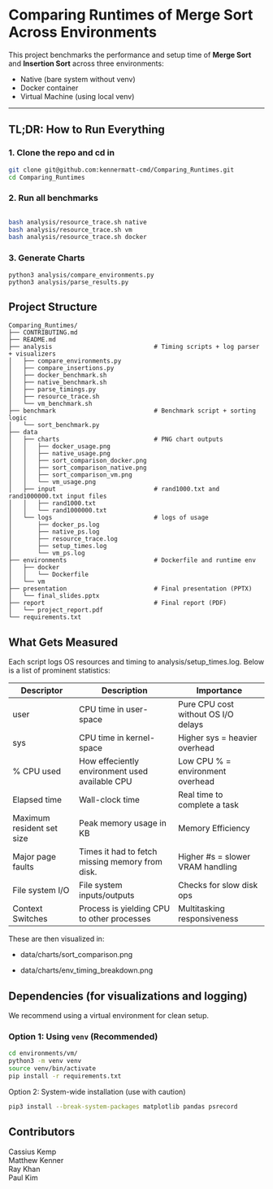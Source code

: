 # Comparing Runtimes of Merge Sort Across Environments

This project benchmarks the performance and setup time of **Merge Sort** and **Insertion Sort** across three environments:
- Native (bare system without venv)
- Docker container
- Virtual Machine (using local venv)

---

## TL;DR: How to Run Everything

### 1. Clone the repo and cd in
```bash
git clone git@github.com:kennermatt-cmd/Comparing_Runtimes.git
cd Comparing_Runtimes
```
### 2. Run all benchmarks
```bash

bash analysis/resource_trace.sh native
bash analysis/resource_trace.sh vm
bash analysis/resource_trace.sh docker

```
### 3. Generate Charts
```
python3 analysis/compare_environments.py
python3 analysis/parse_results.py
```
## Project Structure
```
Comparing_Runtimes/
├── CONTRIBUTING.md
├── README.md
├── analysis                            # Timing scripts + log parser + visualizers
│   ├── compare_environments.py
│   ├── compare_insertions.py
│   ├── docker_benchmark.sh
│   ├── native_benchmark.sh
│   ├── parse_timings.py
│   ├── resource_trace.sh
│   └── vm_benchmark.sh
├── benchmark                           # Benchmark script + sorting logic
│   └── sort_benchmark.py
├── data
│   ├── charts                          # PNG chart outputs
│   │   ├── docker_usage.png
│   │   ├── native_usage.png
│   │   ├── sort_comparison_docker.png
│   │   ├── sort_comparison_native.png
│   │   ├── sort_comparison_vm.png
│   │   └── vm_usage.png
│   ├── input                           # rand1000.txt and rand1000000.txt input files
│   │   ├── rand1000.txt
│   │   └── rand1000000.txt
│   └── logs                            # logs of usage
│       ├── docker_ps.log
│       ├── native_ps.log
│       ├── resource_trace.log
│       ├── setup_times.log
│       └── vm_ps.log
├── environments                        # Dockerfile and runtime env
│   ├── docker
│   │   └── Dockerfile
│   └── vm
├── presentation                        # Final presentation (PPTX)
│   └── final_slides.pptx
├── report                              # Final report (PDF)
│   └── project_report.pdf
└── requirements.txt
```

## What Gets Measured
Each script logs OS resources and timing to analysis/setup_times.log.
Below is a list of prominent statistics:

| Descriptor | Description | Importance |
|--------|--------|---------|
| user | CPU time in user-space | Pure CPU cost without OS I/O delays |
| sys | CPU time in kernel-space | Higher sys = heavier overhead |
| % CPU used | How effeciently environment used available CPU | Low CPU % = environment overhead|
| Elapsed time | Wall-clock time | Real time to complete a task |
| Maximum resident set size | Peak memory usage in KB | Memory Efficiency |
| Major page faults | Times it had to fetch missing memory from disk. | Higher #s = slower VRAM handling |
| File system I/O | File system inputs/outputs | Checks for slow disk ops |
| Context Switches | Process is yielding CPU to other processes | Multitasking responsiveness |


These are then visualized in:

- data/charts/sort_comparison.png

- data/charts/env_timing_breakdown.png

## Dependencies (for visualizations and logging)

We recommend using a virtual environment for clean setup.

### Option 1: Using `venv` (Recommended)
```bash
cd environments/vm/
python3 -m venv venv
source venv/bin/activate
pip install -r requirements.txt
```
Option 2: System-wide installation (use with caution)
```bash
pip3 install --break-system-packages matplotlib pandas psrecord
```
## Contributors
Cassius Kemp  
Matthew Kenner  
Ray Khan  
Paul Kim  